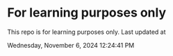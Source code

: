 # For learning purposes only
This repo is for learning purposes only.
Last updated at

Wednesday, November 6, 2024 12:24:41 PM

